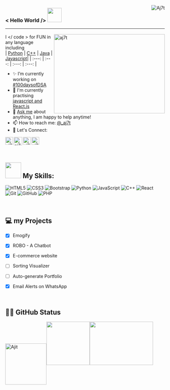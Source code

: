 
<img src="https://komarev.com/ghpvc/?username=aj7t&label=Profile%20views&color=0e75b6&style=flat" alt="Aj7t" align="right" /> </p>
### < Hello World /> <img width="45px" src="https://media.tenor.com/images/8c62f4bdbf2f2a1d1f702c3550693e79/tenor.gif"> <hr>

<!--- 
https://i.imgur.com/HeYsOD4.gif
https://media.tenor.com/images/8c62f4bdbf2f2a1d1f702c3550693e79/tenor.gif
**https://media.tenor.com/images/b7939d73d32cb3ce5e48a80dd35dc599/tenor.gif**
--->

<p align="left"> <img align="right" width="350px" height="250px" alt="aj7t" src="https://i.imgur.com/HeYsOD4.gif"/> 

I </ code > for FUN in any language including   
| [Python](https://github.com/Aj7t/Machine-learning-Projects) | [C++](https://github.com/Aj7t/100daysofDSA) | [Java](https://github.com/Aj7t/placement-22/tree/main/Java) | [Javascript](https://github.com/Aj7t/A-Tour-of-JavaScript)|
 | :---: | :---: | :---: | :---: | 

 
- ✨ I’m currently working on [#100daysofDSA](https://github.com/Aj7t/100daysofDSA) <br>
- 🎯 I'm currently practising [javascript and React.js](https://github.com/Aj7t/A-Tour-of-JavaScript) <br>
- 💬 [Ask me](https://twitter.com/_aj7t?lang=en) about anything, I am happy to help anytime!  <br>
- 📫 How to reach me: [@_aj7t](https://twitter.com/_aj7t?lang=en) <br>
- 🤝 Let's Connect: <br>  

<a href="https://www.linkedin.com/in/aj7t/">
    <img align="left" alt="aj7t | Linkedin" width="24px" src="https://bit.ly/2SGt70k" />
  </a>
   <a href="https://twitter.com/_aj7t?lang=en">
    <img align="left" alt="aj7t | Twitter" width="26px" src="https://bit.ly/3p7kNmj" />
</a> 

  <a href="https://instagram.com/_aj7t">
    <img align="left" alt="aj7t | Instagram" width="24px" src="https://bit.ly/3i6EGIM" />
  </a> 
 
 <a href="https://stackoverflow.com/users/12315531/aj7t">
    <img align="left" alt="aj7t | Stack Overflow" width="24px" src="https://bit.ly/3uwRPgY" />
  </a>   
<br><br><Br>
 
##  <img src="https://media.giphy.com/media/WUlplcMpOCEmTGBtBW/giphy.gif" width="50">  My Skills:
<div class="row">
<img alt="HTML5" src="https://img.shields.io/badge/html5%20-%23E34F26.svg?&style=for-the-badge&logo=html5&logoColor=white"/>
<img alt="CSS3" src="https://img.shields.io/badge/css3%20-%231572B6.svg?&style=for-the-badge&logo=css3&logoColor=white"/>
<img alt="Bootstrap" src="https://img.shields.io/badge/bootstrap%20-%23563D7C.svg?&style=for-the-badge&logo=bootstrap&logoColor=white"/>
<img alt="Python" src="https://img.shields.io/badge/python%20-%2314354C.svg?&style=for-the-badge&logo=python&logoColor=white"/>
<img alt="JavaScript" src="https://img.shields.io/badge/javascript%20-%23323330.svg?&style=for-the-badge&logo=javascript&logoColor=%23F7DF1E"/>
<img alt="C++" src="https://img.shields.io/badge/c++%20-%2300599C.svg?&style=for-the-badge&logo=c%2B%2B&ogoColor=white"/>
<img alt="React" src="https://img.shields.io/badge/react%20-%2320232a.svg?&style=for-the-badge&logo=react&logoColor=%2361DAFB"/>
<img alt="Git" src="https://img.shields.io/badge/git%20-%23F05033.svg?&style=for-the-badge&logo=git&logoColor=white"/>
<img alt="GitHub" src="https://img.shields.io/badge/github%20-%23121011.svg?&style=for-the-badge&logo=github&logoColor=white"/>
 <img alt="PHP" src="https://img.shields.io/badge/php%20-%4682B4.svg?&style=for-the-badge&logo=php&logoColor=white"/>
</div>
<br/> <br/>
  
 ## 💻 my Projects 
 
 - [x] Emogify 
 - [x] ROBO - A Chatbot
 - [x] E-commerce website
 - [ ] Sorting Visualizer
 - [ ] Auto-generate Portfolio 
 - [x] Email Alerts on WhatsApp
 
 
<br>

##  🚀🚀 GitHub Status 
   
<img height="130px" align="center" src="https://github-readme-stats.vercel.app/api/top-langs/?username=aj7t&layout=compact&theme=tokyonight" alt="Ajit" /><img height="137px" src="https://github-readme-stats.vercel.app/api?username=aj7t&theme=tokyonight"><img height="137px" width="200px" src="https://github-readme-streak-stats.herokuapp.com/?user=Aj7t&theme=tokyonight">
 
 
 
 
 
 <!---
 
<img height="137px"  width="30%" src="https://github-readme-stats.vercel.app/api/top-langs/?username=aj7t&hide=html&hide_title=true&hide_border=true&layout=compact&langs_count=8&text_color=000&icon_color=fff&bg_color=0,52fa5a,4dfcff,c64dff&theme=graywhite" /> <img height="137px" width="35%" src="https://github-readme-stats.vercel.app/api?username=aj7t&hide_title=true&hide_border=true&show_icons=true&include_all_commits=true&count_private=true&line_height=21&text_color=000&icon_color=000&bg_color=0,ea6161,ffc64d,fffc4d,52fa5a&theme=graywhite" /> <img height="137px"  width="30%" src="https://github-readme-streak-stats.herokuapp.com/?user=aj7t&theme=tokyonight">
 
 --->
  

